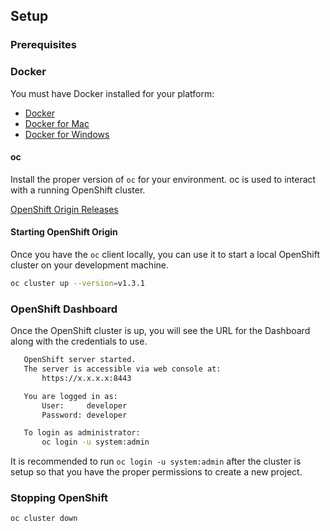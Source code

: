 ## Setup

### Prerequisites

### Docker

You must have Docker installed for your platform:

* [Docker](https://docs.docker.com/engine/installation/linux/)
* [Docker for Mac](https://docs.docker.com/engine/installation/mac/)
* [Docker for Windows](https://docs.docker.com/engine/installation/windows/)

#### oc

Install the proper version of `oc` for your environment.  oc is used to interact with a running
OpenShift cluster.

[OpenShift Origin Releases](https://github.com/openshift/origin/releases/tag/v1.3.1)

#### Starting OpenShift Origin

Once you have the `oc` client locally, you can use it to start a local OpenShift cluster on your development machine.

```bash
oc cluster up --version=v1.3.1
```

### OpenShift Dashboard

Once the OpenShift cluster is up, you will see the URL for the Dashboard along with the credentials to use.

```bash
   OpenShift server started.
   The server is accessible via web console at:
       https://x.x.x.x:8443

   You are logged in as:
       User:     developer
       Password: developer

   To login as administrator:
       oc login -u system:admin
```

It is recommended to run `oc login -u system:admin` after the cluster is setup so that you have the proper permissions
to create a new project.

### Stopping OpenShift

```bash
oc cluster down
```
